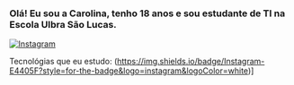 ### Olá! Eu sou a Carolina, tenho 18 anos e sou estudante de TI na Escola Ulbra São Lucas.

[![Instagram](https://img.shields.io/badge/Instagram-E4405F?style=for-the-badge&logo=instagram&logoColor=white)](https://www.instagram.com/carol_jsjjs/)

Tecnológias que eu estudo:
(https://img.shields.io/badge/Instagram-E4405F?style=for-the-badge&logo=instagram&logoColor=white)]
